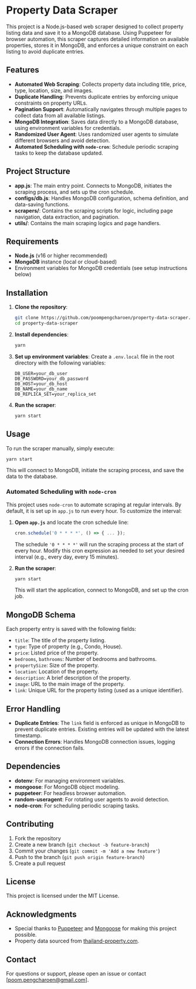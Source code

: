 # Property Data Scraper

This project is a Node.js-based web scraper designed to collect property listing data and save it to a MongoDB database. Using Puppeteer for browser automation, this scraper captures detailed information on available properties, stores it in MongoDB, and enforces a unique constraint on each listing to avoid duplicate entries.

## Features

- **Automated Web Scraping**: Collects property data including title, price, type, location, size, and images.
- **Duplicate Handling**: Prevents duplicate entries by enforcing unique constraints on property URLs.
- **Pagination Support**: Automatically navigates through multiple pages to collect data from all available listings.
- **MongoDB Integration**: Saves data directly to a MongoDB database, using environment variables for credentials.
- **Randomized User Agent**: Uses randomized user agents to simulate different browsers and avoid detection.
- **Automated Scheduling with `node-cron`**: Schedule periodic scraping tasks to keep the database updated.

## Project Structure

- **app.js**: The main entry point. Connects to MongoDB, initiates the scraping process, and sets up the cron schedule.
- **configs/db.js**: Handles MongoDB configuration, schema definition, and data-saving functions.
- **scrapers/**: Contains the scraping scripts for logic, including page navigation, data extraction, and pagination.
- **utils/**: Contains the main scraping logics and page handlers.

## Requirements

- **Node.js** (v16 or higher recommended)
- **MongoDB** instance (local or cloud-based)
- Environment variables for MongoDB credentials (see setup instructions below)

## Installation

1. **Clone the repository**:

   ```bash
   git clone https://github.com/poompengcharoen/property-data-scraper.git
   cd property-data-scraper
   ```

2. **Install dependencies**:

   ```bash
   yarn
   ```

3. **Set up environment variables**:
   Create a `.env.local` file in the root directory with the following variables:
   ```plaintext
   DB_USER=your_db_user
   DB_PASSWORD=your_db_password
   DB_HOST=your_db_host
   DB_NAME=your_db_name
   DB_REPLICA_SET=your_replica_set
   ```
4. **Run the scraper**:
   ```bash
   yarn start
   ```

## Usage

To run the scraper manually, simply execute:

```bash
yarn start
```

This will connect to MongoDB, initiate the scraping process, and save the data to the database.

### Automated Scheduling with `node-cron`

This project uses `node-cron` to automate scraping at regular intervals. By default, it is set up in `app.js` to run every hour. To customize the interval:

1. **Open `app.js`** and locate the cron schedule line:

   ```javascript
   cron.schedule('0 * * * *', () => { ... });
   ```

   The schedule `'0 * * * *'` will run the scraping process at the start of every hour. Modify this cron expression as needed to set your desired interval (e.g., every day, every 15 minutes).

2. **Run the scraper**:
   ```bash
   yarn start
   ```
   This will start the application, connect to MongoDB, and set up the cron job.

## MongoDB Schema

Each property entry is saved with the following fields:

- `title`: The title of the property listing.
- `type`: Type of property (e.g., Condo, House).
- `price`: Listed price of the property.
- `bedrooms`, `bathrooms`: Number of bedrooms and bathrooms.
- `propertySize`: Size of the property.
- `location`: Location of the property.
- `description`: A brief description of the property.
- `image`: URL to the main image of the property.
- `link`: Unique URL for the property listing (used as a unique identifier).

## Error Handling

- **Duplicate Entries**: The `link` field is enforced as unique in MongoDB to prevent duplicate entries. Existing entries will be updated with the latest timestamp.
- **Connection Errors**: Handles MongoDB connection issues, logging errors if the connection fails.

## Dependencies

- **dotenv**: For managing environment variables.
- **mongoose**: For MongoDB object modeling.
- **puppeteer**: For headless browser automation.
- **random-useragent**: For rotating user agents to avoid detection.
- **node-cron**: For scheduling periodic scraping tasks.

## Contributing

1. Fork the repository
2. Create a new branch (`git checkout -b feature-branch`)
3. Commit your changes (`git commit -m 'Add a new feature'`)
4. Push to the branch (`git push origin feature-branch`)
5. Create a pull request

## License

This project is licensed under the MIT License.

## Acknowledgments

- Special thanks to [Puppeteer](https://pptr.dev/) and [Mongoose](https://mongoosejs.com/) for making this project possible.
- Property data sourced from [thailand-property.com](https://www.thailand-property.com/).

## Contact

For questions or support, please open an issue or contact [poom.pengcharoen@gmail.com].
